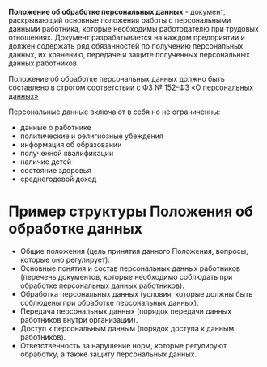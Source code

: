 **Положение об обработке персональных данных** - документ, раскрывающий основные положения работы с персональными данными работника, которые необходимы работодателю при трудовых отношениях. Документ разрабатывается на каждом предприятии и должен содержать ряд обязанностей по получению персональных данных, их хранению, передаче и защите полученных персональных данных работников.

Положение об обработке персональных данных должно быть составлено в строгом соответствии с [ФЗ № 152-ФЗ «О персональных данных»](https://www.consultant.ru/document/cons_doc_LAW_61801/)

Персональные данные включают в себя но не ограниченны:
- данные о работнике
- политические и религиозные убеждения
- информация об образовании
- полученной квалификации
- наличие детей
- состояние здоровья
- среднегодовой доход
# Пример структуры Положения об обработке данных

- Общие положения (цель принятия данного Положения, вопросы, которые оно регулирует).
- Основные понятия и состав персональных данных работников (перечень документов, которые необходимо соблюдать при обработке персональных данных работников).
- Обработка персональных данных (условия, которые должны быть соблюдены при обработке персональных данных).
- Передача персональных данных (порядок передачи данных работников внутри организации).
- Доступ к персональным данным (порядок доступа к данным работников).
- Ответственность за нарушение норм, которые регулируют обработку, а также защиту персональных данных.